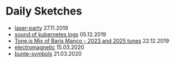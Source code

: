 # Daily Sketches

- [laser-party](./laser-party/) 27.11.2019
- [sound of kubernetes logs](./sound-of-logs) 05.12.2019
- [Tone.js Mix of Baris Manco - 2023 and 2025 tunes](./baris_manco) 22.12.2019
- [electromagnetic](./electromagnetic/) 15.03.2020
- [bunte-symbols](./bunte-symbols/) 21.03.2020

